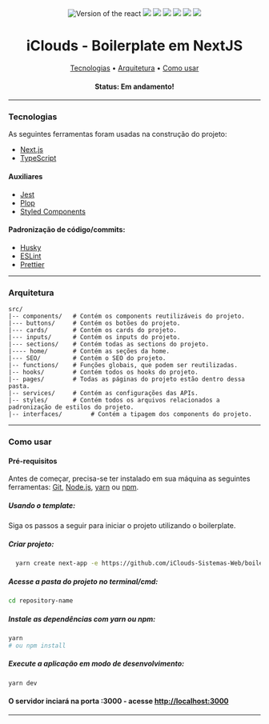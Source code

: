 <div align="center">
  <img src="https://img.shields.io/static/v1?label=Next&message=12.0.7&color=#4cb5f1%3CCOLOR%3E&style=plastic%3CSTYLE%3E&logo=react%3CLOGO%3E" alt="Version of the react" />

  <img src="https://img.shields.io/static/v1?label=React&message=17.0.2&color=#4cb5f1%3CCOLOR%3E&style=plastic%3CSTYLE%3E&logo=react%3CLOGO%3E" />

  <img src="https://img.shields.io/static/v1?label=TypeScript&message=4.5.4&color=#4cb5f1%3CCOLOR%3E&style=plastic%3CSTYLE%3E&logo=react%3CLOGO%3E" />

  <img src="https://img.shields.io/static/v1?label=Styled Components&message=5.3.3&color=#4cb5f1%3CCOLOR%3E&style=plastic%3CSTYLE%3E&logo=react%3CLOGO%3E" />

  <img src="https://img.shields.io/static/v1?label=Plop&message=3.0.5&color=#4cb5f1%3CCOLOR%3E&style=plastic%3CSTYLE%3E&logo=react%3CLOGO%3E" />

  <img src="https://img.shields.io/static/v1?label=Jest&message=27.4.5&color=#4cb5f1%3CCOLOR%3E&style=plastic%3CSTYLE%3E&logo=react%3CLOGO%3E" />

  <img src="https://img.shields.io/static/v1?label=Husky&message=7.0.4&color=#4cb5f1%3CCOLOR%3E&style=plastic%3CSTYLE%3E&logo=react%3CLOGO%3E" />
</div>

<h1 align="center">iClouds - Boilerplate em NextJS</h1>

<p align="center">
 <a href="#tecnologias">Tecnologias</a> •
 <a href="#arquitetura">Arquitetura</a> •
 <a href="#como-usar">Como usar</a>
</p>

<h4 align="center">
	 Status: Em andamento!
</h4>

---

### Tecnologias

As seguintes ferramentas foram usadas na construção do projeto:

- [Next.js](https://nextjs.org/)
- [TypeScript](https://www.typescriptlang.org/)

#### Auxiliares
- [Jest](https://jestjs.io/)
- [Plop](https://plopjs.com/)
- [Styled Components](https://styled-components.com/)

#### Padronização de código/commits:
- [Husky](https://typicode.github.io/husky/#/)
- [ESLint](https://eslint.org/)
- [Prettier](https://prettier.io/)

---

### Arquitetura
```shell
src/
|-- components/   # Contém os components reutilizáveis do projeto.
|--- buttons/     # Contém os botões do projeto.
|--- cards/       # Contém os cards do projeto.
|--- inputs/      # Contém os inputs do projeto.
|--- sections/    # Contém todas as sections do projeto.
|---- home/       # Contém as seções da home.
|--- SEO/         # Contém o SEO do projeto.
|-- functions/    # Funções globais, que podem ser reutilizadas.
|-- hooks/        # Contém todos os hooks do projeto.
|-- pages/        # Todas as páginas do projeto estão dentro dessa pasta.
|-- services/     # Contém as configurações das APIs.
|-- styles/       # Contém todos os arquivos relacionados a padronização de estilos do projeto.
|-- interfaces/        # Contém a tipagem dos components do projeto.
```

---

### Como usar
#### Pré-requisitos

Antes de começar, precisa-se ter instalado em sua máquina as seguintes ferramentas:
[Git](https://git-scm.com), [Node.js](https://nodejs.org/en/), [yarn](https://yarnpkg.com/) ou [npm](https://www.npmjs.com/package/npm).

##### Usando o template:
Siga os passos a seguir para iniciar o projeto utilizando o boilerplate.

##### Criar projeto:
```bash
  yarn create next-app -e https://github.com/iClouds-Sistemas-Web/boilerplate
```
##### Acesse a pasta do projeto no terminal/cmd:
```bash
cd repository-name
```
##### Instale as dependências com yarn ou npm:
```bash
yarn
# ou npm install
```
##### Execute a aplicação em modo de desenvolvimento:
```bash
yarn dev
```
#### O servidor inciará na porta :3000 - acesse <http://localhost:3000>

---
